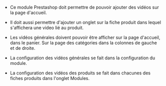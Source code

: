 - Ce module Prestashop doit permettre de pouvoir ajouter des vidéos sur la page
d'accueil.

- Il doit aussi permettre d'ajouter un onglet sur la fiche produit dans
lequel s'affichera une video lié au produit.

- Les vidéos générales doivent pouvoir être afficher sur la page
d'accueil, dans le panier. Sur la page des catégories dans la colonnes
de gauche et de droite.

- La configuration des vidéos générales se fait dans la
configuration du module.

- La configuration des vidéos des produits se fait dans chacunes
des fiches produits dans l'onglet Modules.
